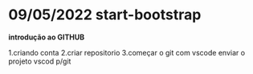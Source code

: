 # 09/05/2022 start-bootstrap
**introdução ao GITHUB**

1.criando conta
2.criar repositorio
3.começar o git com vscode
enviar o projeto vscod p/git


